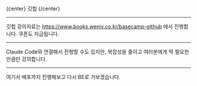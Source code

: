 
{center}
깃헙
{/center}

---

깃헙 강의자료는 https://www.books.weniv.co.kr/basecamp-github 에서 진행합니다.
쿠폰도 지급됩니다.

---

Claude Code와 연결해서 진행할 수도 있지만, 
복잡성을 줄이고 여러분에게 딱 필요한 만큼만 강의합니다.

---

여기서 배포까지 진행해보고 다시 BE로 가보겠습니다.
